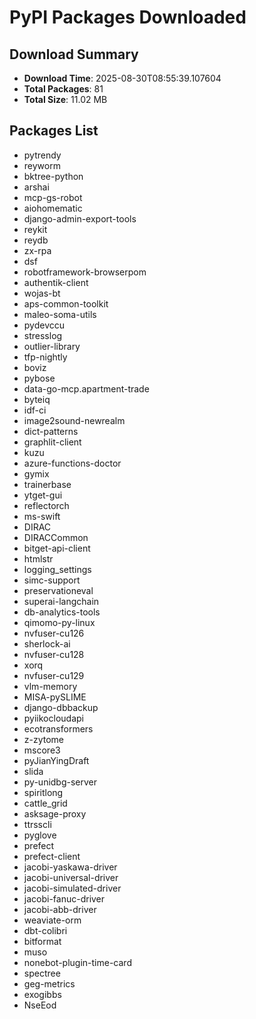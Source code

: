 # PyPI Packages Downloaded

## Download Summary
- **Download Time**: 2025-08-30T08:55:39.107604
- **Total Packages**: 81
- **Total Size**: 11.02 MB

## Packages List
- pytrendy
- reyworm
- bktree-python
- arshai
- mcp-gs-robot
- aiohomematic
- django-admin-export-tools
- reykit
- reydb
- zx-rpa
- dsf
- robotframework-browserpom
- authentik-client
- wojas-bt
- aps-common-toolkit
- maleo-soma-utils
- pydevccu
- stresslog
- outlier-library
- tfp-nightly
- boviz
- pybose
- data-go-mcp.apartment-trade
- byteiq
- idf-ci
- image2sound-newrealm
- dict-patterns
- graphlit-client
- kuzu
- azure-functions-doctor
- gymix
- trainerbase
- ytget-gui
- reflectorch
- ms-swift
- DIRAC
- DIRACCommon
- bitget-api-client
- htmlstr
- logging_settings
- simc-support
- preservationeval
- superai-langchain
- db-analytics-tools
- qimomo-py-linux
- nvfuser-cu126
- sherlock-ai
- nvfuser-cu128
- xorq
- nvfuser-cu129
- vlm-memory
- MISA-pySLIME
- django-dbbackup
- pyiikocloudapi
- ecotransformers
- z-zytome
- mscore3
- pyJianYingDraft
- slida
- py-unidbg-server
- spiritlong
- cattle_grid
- asksage-proxy
- ttrsscli
- pyglove
- prefect
- prefect-client
- jacobi-yaskawa-driver
- jacobi-universal-driver
- jacobi-simulated-driver
- jacobi-fanuc-driver
- jacobi-abb-driver
- weaviate-orm
- dbt-colibri
- bitformat
- muso
- nonebot-plugin-time-card
- spectree
- geg-metrics
- exogibbs
- NseEod
